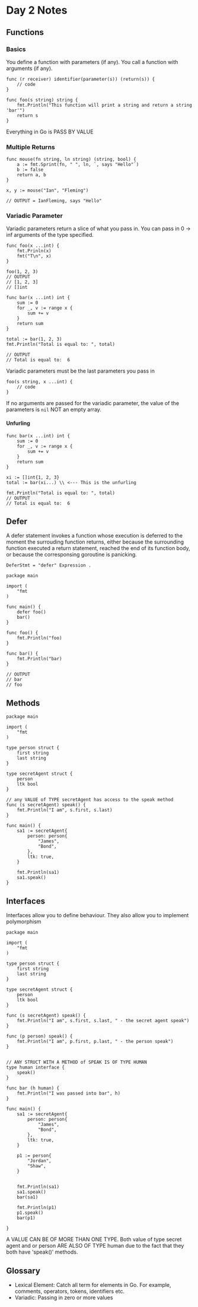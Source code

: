 # Day 2 Notes
## Functions
### Basics
You define a function with parameters (if any). You call a function with arguments (if any).
    
    func (r receiver) identifier(parameter(s)) (return(s)) {
        // code
    }

    func foo(s string) string {
        fmt.Println("This function will print a string and return a string 'bar'")
        return s
    }

Everything in Go is PASS BY VALUE

### Multiple Returns
    func mouse(fn string, ln string) (string, bool) {
        a := fmt.Sprint(fn, " ", ln, `, says "Hello"`)
        b := false
        return a, b
    }

    x, y := mouse("Ian", "Fleming")
    
    // OUTPUT = IanFleming, says "Hello"

### Variadic Parameter
Variadic parameters return a slice of what you pass in. You can pass in 0 -> inf arguments of the type specified.  

    func foo(x ...int) {
        fmt.Prinln(x)
        fmt("T\n", x)
    }

    foo(1, 2, 3)
    // OUTPUT
    // [1, 2, 3]
    // []int

    func bar(x ...int) int {
        sum := 0
        for _, v := range x {
            sum += v
        }
        return sum
    }

    total := bar(1, 2, 3)
    fmt.Println("Total is equal to: ", total)
    
    // OUTPUT
    // Total is equal to:  6

Variadic parameters must be the last parameters you pass in

    foo(s string, x ...int) {
        // code
    }

If no arguments are passed for the variadic parameter, the value of the parameters is ```nil``` NOT an empty array. 

#### Unfurling
    func bar(x ...int) int {
        sum := 0
        for _, v := range x {
            sum += v
        }
        return sum
    }
    
    xi := []int{1, 2, 3}
    total := bar(xi...) \\ <--- This is the unfurling

    fmt.Println("Total is equal to: ", total)
    // OUTPUT
    // Total is equal to:  6

## Defer
A defer statement invokes a function whose execution is deferred to the moment the surrouding function returns, either because the surrounding function executed a return statement, reached the end of its function body, or because the corresponsing goroutine is panicking. 

```DeferStmt = "defer" Expression .```

    package main
    
    import (
        "fmt
    )

    func main() {
        defer foo()
        bar()
    }

    func foo() {
        fmt.Println("foo)
    }

    func bar() {
        fmt.Println("bar)
    }

    // OUTPUT
    // bar
    // foo

## Methods
    package main

    import (
        "fmt
    )

    type person struct {
        first string
        last string
    }

    type secretAgent struct {
        person
        ltk bool
    }

    // any VALUE of TYPE secretAgent has access to the speak method
    func (s secretAgent) speak() {
        fmt.Println("I am", s.first, s.last)
    }

    func main() {
        sa1 := secretAgent{
            person: person{
                "James",
                "Bond",
            },
            ltk: true,
        }

        fmt.Println(sa1)
        sa1.speak()
    }

## Interfaces
Interfaces allow you to define behaviour. They also allow you to implement polymorphism

    package main

    import (
        "fmt
    )

    type person struct {
        first string
        last string
    }

    type secretAgent struct {
        person
        ltk bool
    }

    func (s secretAgent) speak() {
        fmt.Println("I am", s.first, s.last, " - the secret agent speak")
    }

    func (p person) speak() {
        fmt.Println("I am", p.first, p.last, " - the person speak")
    }


    // ANY STRUCT WITH A METHOD of SPEAK IS OF TYPE HUMAN
    type human interface {
        speak()
    }

    func bar (h human) {
        fmt.Println("I was passed into bar", h)
    }

    func main() {
        sa1 := secretAgent{
            person: person{
                "James",
                "Bond",
            },
            ltk: true,
        } 
        
        p1 := person{
            "Jordan",
            "Shaw",
        }
        

        fmt.Println(sa1)
        sa1.speak()
        bar(sa1)

        fmt.Println(p1)
        p1.speak()
        bar(p1)

    }

A VALUE CAN BE OF MORE THAN ONE TYPE. Both value of type secret agent and or person ARE ALSO OF TYPE human due to the fact that they both have 'speak()' methods. 

## Glossary 
- Lexical Element: Catch all term for elements in Go. For example, comments, operators, tokens, identifiers etc. 
- Variadic: Passing in zero or more values
